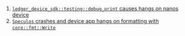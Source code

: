 
1. [`ledger_device_sdk::testing::debug_print` causes hangs on nanos device](https://github.com/LedgerHQ/app-boilerplate-rust/issues/47)
2. [`Speculos` crashes and device app hangs on formatting with `core::fmt::Write`](https://github.com/LedgerHQ/ledger-device-rust-sdk/issues/113)
